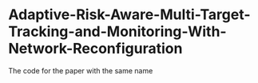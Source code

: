 # Adaptive-Risk-Aware-Multi-Target-Tracking-and-Monitoring-With-Network-Reconfiguration
The code for the paper with the same name
